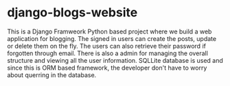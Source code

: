 # django-blogs-website
This is a Django Framweork Python based project where we build a web application for blogging. The signed in users can create the posts, update or delete them on the fly. The users can also retrieve their password if forgotten through email. There is also a admin for managing the overall structure and viewing all the user information. SQLLite database is used and since this is ORM based framework, the developer don't have to worry about querring in the database.
